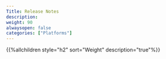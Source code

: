 ```yaml
---
Title: Release Notes
description:
weight: 90
alwaysopen: false
categories: ["Platforms"]
---
```

{{%allchildren style="h2" sort="Weight" description="true"%}}
